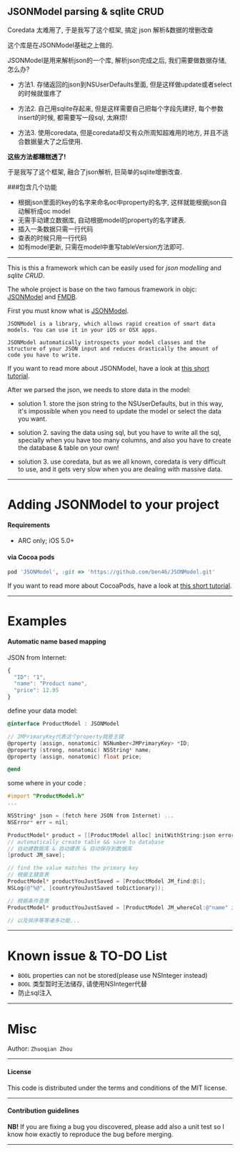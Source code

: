 ## JSONModel parsing & sqlite CRUD

Coredata 太难用了, 于是我写了这个框架, 搞定 json 解析&数据的增删改查

这个库是在JSONModel基础之上做的.

JSONModel是用来解析json的一个库, 解析json完成之后, 我们需要做数据存储, 怎么办?

* 方法1. 存储返回的json到NSUserDefaults里面, 但是这样做update或者select的时候就蛋疼了

* 方法2. 自己用sqlite存起来, 但是这样需要自己把每个字段先建好, 每个参数insert的时候, 都需要写一段sql, 太麻烦!

* 方法3. 使用coredata, 但是coredata却又有众所周知超难用的地方, 并且不适合数据量大了之后使用.

**这些方法都糟糕透了!**

于是我写了这个框架, 融合了json解析, 巨简单的sqlite增删改查.

###包含几个功能

* 根据json里面的key的名字来命名oc中property的名字, 这样就能根据json自动解析成oc model
* 无需手动建立数据库, 自动根据model的property的名字建表.
* 插入一条数据只需一行代码
* 查表的时候只用一行代码
* 如有model更新, 只需在model中重写tableVersion方法即可.

----

This is this a framework which can be easily used for *json modelling* and *sqlite CRUD*.

The whole project is base on the two famous framework in objc: [JSONModel](https://github.com/icanzilb/JSONModel) and [FMDB](https://github.com/ccgus/fmdb).

First you must know what is [JSONModel](https://github.com/icanzilb/JSONModel).

	JSONModel is a library, which allows rapid creation of smart data models. You can use it in your iOS or OSX apps.

	JSONModel automatically introspects your model classes and the structure of your JSON input and reduces drastically the amount of code you have to write.


If you want to read more about JSONModel, have a look at [this short tutorial](https://github.com/icanzilb/JSONModel).

After we parsed the json, we needs to store data in the model: 

* solution 1. store the json string to the NSUserDefaults, but in this way, it's impossible when you need to update the model or select the data you want.

* solution 2. saving the data using sql, but you have to write all the sql, specially when you have too many columns, and also you have to create the database & table on your own!

* solution 3. use coredata, but as we all known, coredata is very difficult to use, and it gets very slow when you are dealing with massive data.

------------------------------------
Adding JSONModel to your project
====================================

#### Requirements

* ARC only; iOS 5.0+ 

#### via Cocoa pods

```ruby
pod 'JSONModel', :git => 'https://github.com/ben46/JSONModel.git'
```

If you want to read more about CocoaPods, have a look at [this short tutorial](http://www.raywenderlich.com/12139/introduction-to-cocoapods).


------------------------------------


Examples
=======

#### Automatic name based mapping

JSON from Internet:

```javascript
{
  "ID": "1",
  "name": "Product name",
  "price": 12.95
}
```

define your data model:

```objective-c
@interface ProductModel : JSONModel

// JMPrimaryKey代表这个property就是主键
@property (assign, nonatomic) NSNumber<JMPrimaryKey> *ID;
@property (strong, nonatomic) NSString* name;
@property (assign, nonatomic) float price;

@end
```


some where in your code :



```objective-c
#import "ProductModel.h"
...

NSString* json = (fetch here JSON from Internet) ... 
NSError* err = nil;

ProductModel* product = [[ProductModel alloc] initWithString:json error:&err];
// automatically create table && save to database
// 自动建数据库 & 自动建表 & 自动保存到数据库
[product JM_save];

// find the value matches the primary key
// 根据主键查表
ProductModel* productYouJustSaved = [ProductModel JM_find:@1]; 
NSLog(@"%@", [countryYouJustSaved toDictionary]);

// 根据条件查表
ProductModel* productYouJustSaved = [ProductModel JM_whereCol:@"name" isEqualTo:@"Product name"];

// 以及排序等等诸多功能...


```


------------------------------------
Known issue & TO-DO List
====================================

* `BOOL` properties can not be stored(please use NSInteger instead)
* `BOOL` 类型暂时无法储存, 请使用NSInteger代替
* 防止sql注入


-------

Misc
=======

Author: `Zhuoqian Zhou`


-------
#### License
This code is distributed under the terms and conditions of the MIT license. 

-------
#### Contribution guidelines

**NB!** If you are fixing a bug you discovered, please add also a unit test so I know how exactly to reproduce the bug before merging.

-------
